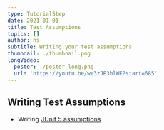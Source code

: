 ```yaml
---
type: TutorialStep
date: 2021-01-01
title: Test Assumptions
topics: []
author: hs
subtitle: Writing your test assumptions
thumbnail: ./thumbnail.png
longVideo:
  poster: ./poster_long.png
  url: 'https://youtu.be/we3zJE3hlWE?start=685'
---
```


## Writing Test Assumptions
- Writing [JUnit 5 assumptions](https://junit.org/junit5/docs/current/user-guide/#writing-tests-assumptions)
